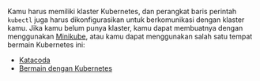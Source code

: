Kamu harus memiliki klaster Kubernetes, dan perangkat baris perintah `kubectl`
juga harus dikonfigurasikan untuk berkomunikasi dengan klaster kamu. Jika kamu
belum punya klaster, kamu dapat membuatnya dengan menggunakan
[Minikube](/docs/setup/learning-environment/minikube/), atau kamu dapat
menggunakan salah satu tempat bermain Kubernetes ini:

- [Katacoda](https://www.katacoda.com/courses/kubernetes/playground)
- [Bermain dengan Kubernetes](http://labs.play-with-k8s.com/)
